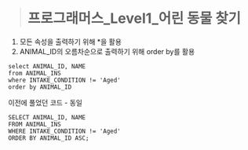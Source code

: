 ><h1>프로그래머스_Level1_어린 동물 찾기</h1>
1. 모든 속성을 출력하기 위해 *을 활용
2. ANIMAL_ID의 오름차순으로 출력하기 위해 order by를 활용

```MySQL
select ANIMAL_ID, NAME
from ANIMAL_INS
where INTAKE_CONDITION != 'Aged'
order by ANIMAL_ID
```
이전에 풀었던 코드 - 동일
```MySQL
SELECT ANIMAL_ID, NAME
FROM ANIMAL_INS
WHERE INTAKE_CONDITION != 'Aged'
ORDER BY ANIMAL_ID ASC;
```
